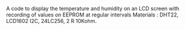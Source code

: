 A code to display the temperature and humidity on an LCD screen with recording of values on EEPROM at regular intervals
Materials : DHT22, LCD1602 I2C, 24LC256, 2 R 10Kohm.

